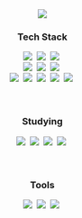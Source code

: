 <!--타이틀 부분-->
<div align="center">
  <img src="https://capsule-render.vercel.app/api?type=waving&color=gradient&text=Hyuna%27s%20Github&height=180&fontSize=40&animation=fadeIn&textY=36&colorGradient=%23dda0dd%2C%23da70d6%2C%239932cc%2C%239400d3%2C%234b0082&fontColor=ffffff" />
</div>

<!--내용 부분-->
<h3 align="center">Tech Stack </h3>
<div align="center">
  <img src="https://img.shields.io/badge/react-20232a.svg?style=for-the-badge&logo=react&logoColor=61DAFB" />&nbsp
  <img src="https://img.shields.io/badge/javascript-F7DF1E.svg?style=for-the-badge&logo=javascript&logoColor=20232a" />&nbsp
  <img src="https://img.shields.io/badge/html5-E34F26.svg?style=for-the-badge&logo=html5&logoColor=white" />&nbsp
</div>

<div align="center">
  <img src="https://img.shields.io/badge/styled--components-DB7093?style=for-the-badge&logo=styled-components&logoColor=ffd35b" />&nbsp
  <img src="https://img.shields.io/badge/tailwindcss-1daabb.svg?style=for-the-badge&logo=tailwind-css&logoColor=white" />&nbsp
  <img src="https://img.shields.io/badge/css3-1572B6.svg?style=for-the-badge&logo=css3&logoColor=white" />&nbsp
</div>

<div align="center">
  <img src="https://img.shields.io/badge/C++-00599C?style=for-the-badge&logo=c%2B%2B&logoColor=white" />&nbsp
    <img src="https://img.shields.io/badge/python-3670A0?style=for-the-badge&logo=python&logoColor=ffdd54" />&nbsp
  <img src="https://img.shields.io/badge/Oracle-F80000?style=for-the-badge&logo=oracle&logoColor=black" />&nbsp
  <img src="https://img.shields.io/badge/R-276DC3?style=for-the-badge&logo=R&logoColor=white" />&nbsp
    <img src="https://img.shields.io/badge/PHP-777BB4?style=for-the-badge&logo=php&logoColor=white" />&nbsp

</div>

<br>




<br>

<h3 align="center">Studying </h3>
<div align="center">
  <img src="https://img.shields.io/badge/Kotlin-0095D5.svg?style=for-the-badge&logo=kotlin&logoColor=white" />&nbsp
  <img src="https://img.shields.io/badge/Spring-6DB33F.svg?style=for-the-badge&logo=spring&logoColor=white" />&nbsp
  <img src="https://img.shields.io/badge/Node.js-43853D.svg?style=for-the-badge&logo=node.js&logoColor=white" />&nbsp
  <img src="https://img.shields.io/badge/Deep%20Learning-FF6F00.svg?style=for-the-badge" />&nbsp
</div>

<br>

<br>

<h3 align="center"> Tools </h3>
<div align="center">
  <img src="https://img.shields.io/badge/git-F05033.svg?style=for-the-badge&logo=git&logoColor=white" />&nbsp
  <img src="https://img.shields.io/badge/github-181717.svg?style=for-the-badge&logo=github&logoColor=white" />&nbsp
  <img src="https://img.shields.io/badge/Notion-F3F3F3.svg?style=for-the-badge&logo=notion&logoColor=black" />&nbsp
</div>

<div align="center">
  <img src="https://img.shields.io/badge/adobe%20


